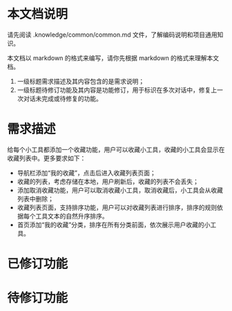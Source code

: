 # 本文档说明

请先阅读 .knowledge/common/common.md 文件，了解编码说明和项目通用知识。

本文档以 markdown 的格式来编写，请你先根据 markdown 的格式来理解本文档。

1. 一级标题需求描述及其内容包含的是需求说明；
2. 一级标题待修订功能及其内容是功能修订，用于标识在多次对话中，修复上一次对话未完成或待修复的功能。

# 需求描述
给每个小工具都添加一个收藏功能，用户可以收藏小工具，收藏的小工具会显示在收藏列表中。更多要求如下：
- 导航栏添加“我的收藏”，点击后进入收藏列表页面；
- 收藏的列表，考虑存储在本地，用户刷新后，收藏的列表不会丢失；
- 添加取消收藏功能，用户可以取消收藏小工具，取消收藏后，小工具会从收藏列表中删除；
- 收藏列表页面，支持排序功能，用户可以对收藏列表进行排序，排序的规则依据每个工具文本的自然升序排序。
- 首页添加“我的收藏”分类，排序在所有分类前面，依次展示用户收藏的小工具。

# 已修订功能


# 待修订功能

